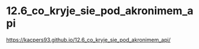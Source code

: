 # 12.6_co_kryje_sie_pod_akronimem_api


https://kacpers93.github.io/12.6_co_kryje_sie_pod_akronimem_api/
